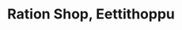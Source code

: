 ---
title: "Ration Shop, Eettithoppu"
url: /eattithoppu/ration-shop-eettithoppu/
shop: convenience
---